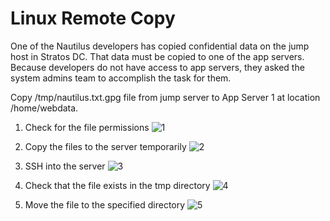 # Linux Remote Copy
One of the Nautilus developers has copied confidential data on the jump host in Stratos DC. That data must be copied to one of the app servers. Because developers do not have access to app servers, they asked the system admins team to accomplish the task for them.


Copy /tmp/nautilus.txt.gpg file from jump server to App Server 1 at location /home/webdata.

1. Check for the file permissions
![1](img/1.png)

2. Copy the files to the server temporarily
![2](img/2.png)

3. SSH into the server
![3](img/3.png)

4. Check that the file exists in the tmp directory
![4](img/4.png)

5. Move the file to the specified directory 
![5](img/5.png)
